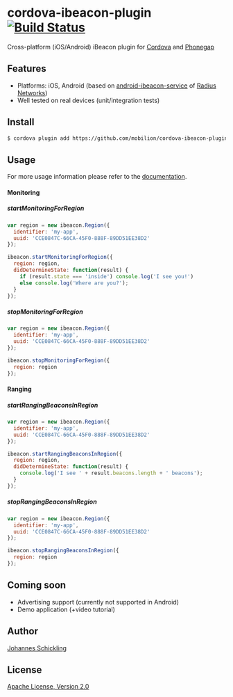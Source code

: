cordova-ibeacon-plugin [![Build Status](https://travis-ci.org/mobilion/cordova-ibeacon-plugin.svg?branch=master)](https://travis-ci.org/mobilion/cordova-ibeacon-plugin)
======================

Cross-platform (iOS/Android) iBeacon plugin for [Cordova](http://cordova.apache.org/) and [Phonegap](http://phonegap.com/)

## Features

* Platforms: iOS, Android (based on [android-ibeacon-service](https://github.com/RadiusNetworks/android-ibeacon-service) of [Radius Networks](http://developer.radiusnetworks.com/ibeacon/android/))
* Well tested on real devices (unit/integration tests)

## Install

```sh
$ cordova plugin add https://github.com/mobilion/cordova-ibeacon-plugin.git
```

## Usage

For more usage information please refer to the [documentation](https://github.com/mobilion/cordova-ibeacon-plugin/tree/master/doc).

#### Monitoring

##### startMonitoringForRegion

```js
var region = new ibeacon.Region({
  identifier: 'my-app',
  uuid: 'CCE0847C-66CA-45F0-888F-89DD51EE38D2'
});

ibeacon.startMonitoringForRegion({
  region: region,
  didDetermineState: function(result) {
    if (result.state === 'inside') console.log('I see you!')
    else console.log('Where are you?');
  }
});
```

##### stopMonitoringForRegion

```js
var region = new ibeacon.Region({
  identifier: 'my-app',
  uuid: 'CCE0847C-66CA-45F0-888F-89DD51EE38D2'
});

ibeacon.stopMonitoringForRegion({
  region: region
});
```

#### Ranging

##### startRangingBeaconsInRegion

```js
var region = new ibeacon.Region({
  identifier: 'my-app',
  uuid: 'CCE0847C-66CA-45F0-888F-89DD51EE38D2'
});

ibeacon.startRangingBeaconsInRegion({
  region: region,
  didDetermineState: function(result) {
    console.log('I see ' + result.beacons.length + ' beacons');
  }
});
```

##### stopRangingBeaconsInRegion

```js
var region = new ibeacon.Region({
  identifier: 'my-app',
  uuid: 'CCE0847C-66CA-45F0-888F-89DD51EE38D2'
});

ibeacon.stopRangingBeaconsInRegion({
  region: region
});
```

## Coming soon

* Advertising support (currently not supported in Android)
* Demo application (+video tutorial)

## Author

[Johannes Schickling](https://github.com/schickling)

## License

[Apache License, Version 2.0](http://opensource.org/licenses/Apache-2.0)
